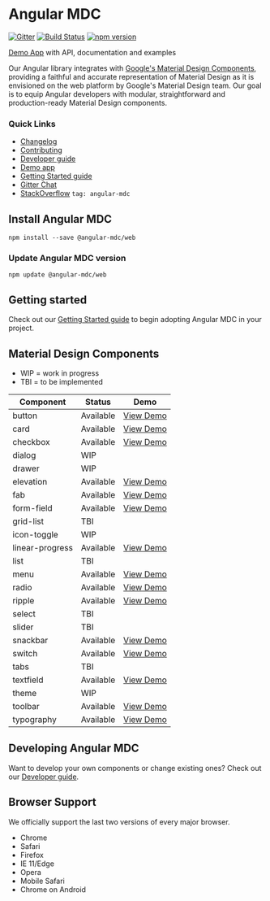 # Angular MDC

[![Gitter](https://img.shields.io/gitter/room/nwjs/nw.js.svg)](https://gitter.im/angular-mdc/Lobby)
[![Build Status](https://travis-ci.org/trimox/angular-mdc-web.svg?branch=master)](https://travis-ci.org/trimox/angular-mdc-web)
[![npm version](https://badge.fury.io/js/%40angular-mdc%2Fweb.svg)](https://badge.fury.io/js/%40angular-mdc%2Fweb)

[Demo App](https://trimox.github.io/angular-mdc-web/) with API, documentation and examples

Our Angular library integrates with [Google's Material Design Components](https://material.io/components/), providing a faithful and accurate representation of Material Design as it is envisioned on the web platform by Google's Material Design team. Our goal is to equip Angular developers with modular, straightforward and production-ready Material Design components.

### Quick Links
*  [Changelog](https://github.com/trimox/angular-mdc-web/blob/master/CHANGELOG.md)
*  [Contributing](https://github.com/trimox/angular-mdc-web/blob/master/CONTRIBUTING.md)
*  [Developer guide](https://github.com/trimox/angular-mdc-web/blob/master/docs/developer.md)
*  [Demo app](https://trimox.github.io/angular-mdc-web/)
*  [Getting Started guide](https://github.com/trimox/angular-mdc-web/blob/master/docs/getting-started.md)
*  [Gitter Chat](https://gitter.im/angular-mdc/Lobby)
*  [StackOverflow](https://stackoverflow.com/questions/tagged/angular-mdc) `tag: angular-mdc`

## Install Angular MDC
```
npm install --save @angular-mdc/web
```

### Update Angular MDC version
```
npm update @angular-mdc/web
```

## Getting started
Check out our [Getting Started guide](https://github.com/trimox/angular-mdc-web/blob/master/docs/getting-started.md) to begin adopting  Angular MDC in your project.

## Material Design Components
* WIP = work in progress
* TBI = to be implemented

| Component  | Status  | Demo |
| ---------- | ------- | :------: |
| button | Available | [View Demo](https://trimox.github.io/angular-mdc-web/#/button-demo) |
| card | Available | [View Demo](https://trimox.github.io/angular-mdc-web/#/card-demo) |
| checkbox | Available | [View Demo](https://trimox.github.io/angular-mdc-web/#/checkbox-demo) |
| dialog | WIP ||
| drawer | WIP ||
| elevation | Available | [View Demo](https://trimox.github.io/angular-mdc-web/#/elevation-demo) |
| fab | Available | [View Demo](https://trimox.github.io/angular-mdc-web/#/fab-demo) |
| form-field | Available | [View Demo](https://trimox.github.io/angular-mdc-web/#/form-field-demo) |
| grid-list | TBI ||
| icon-toggle | WIP ||
| linear-progress | Available | [View Demo](https://trimox.github.io/angular-mdc-web/#/linear-progress-demo) |
| list | TBI ||
| menu | Available | [View Demo](https://trimox.github.io/angular-mdc-web/#/menu-demo) |
| radio | Available | [View Demo](https://trimox.github.io/angular-mdc-web/#/radio-demo) |
| ripple | Available | [View Demo](https://trimox.github.io/angular-mdc-web/#/ripple-demo) |
| select | TBI ||
| slider | TBI ||
| snackbar | Available | [View Demo](https://trimox.github.io/angular-mdc-web/#/snackbar-demo) |
| switch | Available | [View Demo](https://trimox.github.io/angular-mdc-web/#/switch-demo) |
| tabs | TBI ||
| textfield | Available | [View Demo](https://trimox.github.io/angular-mdc-web/#/textfield-demo) |
| theme | WIP ||
| toolbar | Available | [View Demo](https://trimox.github.io/angular-mdc-web/#/toolbar-demo) |
| typography | Available | [View Demo](https://trimox.github.io/angular-mdc-web/#/typography-demo) |

## Developing Angular MDC
Want to develop your own components or change existing ones? Check out our [Developer guide](https://github.com/trimox/angular-mdc-web/blob/master/docs/developer.md).

## Browser Support
We officially support the last two versions of every major browser.
* Chrome
* Safari
* Firefox
* IE 11/Edge
* Opera
* Mobile Safari
* Chrome on Android
